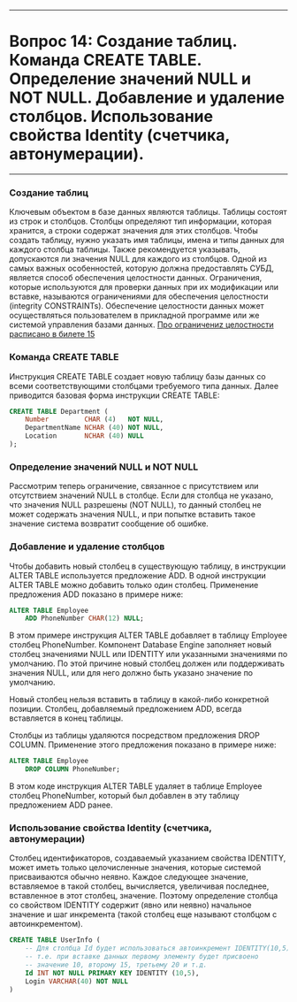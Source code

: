 ___
# Вопрос 14: Создание таблиц. Команда CREATE TABLE. Определение значений NULL и NOT NULL. Добавление и удаление столбцов. Использование свойства Identity (счетчика, автонумерации).
___

### Создание таблиц
Ключевым объектом в базе данных являются таблицы. Таблицы состоят из строк и столбцов. Столбцы определяют тип информации, которая хранится, а строки содержат значения для этих столбцов.
Чтобы создать таблицу, нужно указать имя таблицы, имена и типы данных для каждого столбца таблицы. Также рекомендуется указывать, допускаются ли значения NULL для каждого из столбцов.
Одной из самых важных особенностей, которую должна предоставлять СУБД, является способ обеспечения целостности данных. Ограничения, которые используются для проверки данных при их модификации или вставке, называются ограничениями для обеспечения целостности (integrity CONSTRAINTs). Обеспечение целостности данных может осуществляться пользователем в прикладной программе или же системой управления базами данных. [Про ограничениz целостности расписано в билете 15](15.md)

### Команда CREATE TABLE
Инструкция CREATE TABLE создает новую таблицу базы данных со всеми соответствующими столбцами требуемого типа данных. Далее приводится базовая форма инструкции CREATE TABLE:
```sql
CREATE TABLE Department (
    Number         CHAR (4)   NOT NULL,
    DepartmentName NCHAR (40) NOT NULL,
    Location       NCHAR (40) NULL
);
```
### Определение значений NULL и NOT NULL
Рассмотрим теперь ограничение, связанное с присутствием или отсутствием значений NULL в столбце. Если для столбца не указано, что значения NULL разрешены (NOT NULL), то данный столбец не может содержать значения NULL, и при попытке вставить такое значение система возвратит сообщение об ошибке.

### Добавление и удаление столбцов
Чтобы добавить новый столбец в существующую таблицу, в инструкции ALTER TABLE используется предложение ADD. В одной инструкции ALTER TABLE можно добавить только один столбец. Применение предложения ADD показано в примере ниже:
```sql
ALTER TABLE Employee
	ADD PhoneNumber CHAR(12) NULL;
```
В этом примере инструкция ALTER TABLE добавляет в таблицу Employee столбец PhoneNumber. Компонент Database Engine заполняет новый столбец значениями NULL или IDENTITY или указанными значениями по умолчанию. По этой причине новый столбец должен или поддерживать значения NULL, или для него должно быть указано значение по умолчанию.

Новый столбец нельзя вставить в таблицу в какой-либо конкретной позиции. Столбец, добавляемый предложением ADD, всегда вставляется в конец таблицы.

Столбцы из таблицы удаляются посредством предложения DROP COLUMN. Применение этого предложения показано в примере ниже:
```sql
ALTER TABLE Employee
	DROP COLUMN PhoneNumber;
```
В этом коде инструкция ALTER TABLE удаляет в таблице Employee столбец PhoneNumber, который был добавлен в эту таблицу предложением ADD ранее.

### Использование свойства Identity (счетчика, автонумерации)
Столбец идентификаторов, создаваемый указанием свойства IDENTITY, может иметь только целочисленные значения, которые системой присваиваются обычно неявно. Каждое следующее значение, вставляемое в такой столбец, вычисляется, увеличивая последнее, вставленное в этот столбец, значение. Поэтому определение столбца со свойством IDENTITY содержит (явно или неявно) начальное значение и шаг инкремента (такой столбец еще называют столбцом с автоинкрементом).
```sql
CREATE TABLE UserInfo (
    -- Для столбца Id будет использоваться автоинкремент IDENTITY(10,5),
    -- т.е. при вставке данных первому элементу будет присвоено
    -- значение 10, второму 15, третьему 20 и т.д.
    Id INT NOT NULL PRIMARY KEY IDENTITY (10,5),
    Login VARCHAR(40) NOT NULL
)
```